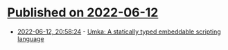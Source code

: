 # [Published on 2022-06-12](index.md)

* [2022-06-12, 20:58:24](https://news.ycombinator.com/item?id=31718181) - [Umka: A statically typed embeddable scripting language](https://github.com/vtereshkov/umka-lang)
